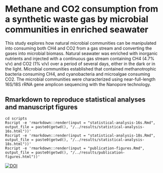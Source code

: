 # Methane and CO2 consumption from a synthetic waste gas by microbial communities in enriched seawater

This study explores how natural microbial communities can be manipulated into consuming both CH4 and CO2 from a gas stream and converting the gases into microbial biomass. Natural seawater was enriched with inorganic nutrients and injected with a continuous gas stream containing CH4 (4.7% v/v) and CO2 (1% v/v) over a period of several days, either in the dark or in the light. Microbial communities established that contained methanotrophic bacteria consuming CH4, and cyanobacteria and microalgae consuming CO2. The microbial communities were characterized using near-full-length 16S/18S rRNA gene amplicon sequencing with the Nanopore technology.

## Rmarkdown to reproduce statistical analyses and manuscript figures

```
cd scripts
Rscript -e 'rmarkdown::render(input = "statistical-analysis-16s.Rmd", output_file = paste0(getwd(), "/../results/statistical-analysis-16s.html"))'
Rscript -e 'rmarkdown::render(input = "statistical-analysis-18s.Rmd", output_file = paste0(getwd(), "/../results/statistical-analysis-18s.html"))'
Rscript -e 'rmarkdown::render(input = "publication-figures.Rmd", output_file = paste0(getwd(), "/../results/publication-figures.html"))'
```

[![DOI](https://zenodo.org/badge/DOI/10.5281/zenodo.13698456.svg)](https://doi.org/10.5281/zenodo.13698456)
